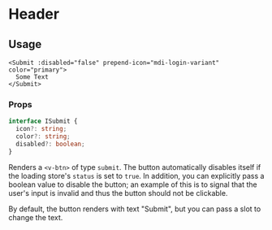 # Header

## Usage

```vue
<Submit :disabled="false" prepend-icon="mdi-login-variant" color="primary">
  Some Text
</Submit>
```

### Props

```typescript
interface ISubmit {
  icon?: string;
  color?: string;
  disabled?: boolean;
}
```

Renders a `<v-btn>` of type `submit`. The button automatically disables itself if the loading store's `status` is set to `true`. In addition, you can explicitly pass a boolean value to disable the button; an example of this is to signal that the user's input is invalid and thus the button should not be clickable.

By default, the button renders with text "Submit", but you can pass a slot to change the text.
